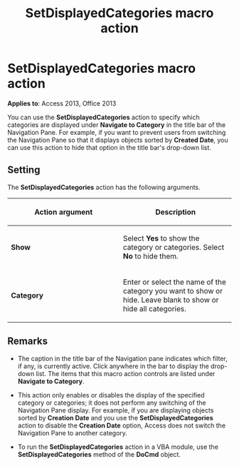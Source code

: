 ﻿---
title: SetDisplayedCategories macro action
TOCTitle: SetDisplayedCategories macro action
ms:assetid: e8bf39a6-c639-2232-7b21-3b0badf37e4b
ms:mtpsurl: https://msdn.microsoft.com/library/Ff836053(v=office.15)
ms:contentKeyID: 48548429
ms.date: 09/18/2015
mtps_version: v=office.15
f1_keywords:
- vbaac10.chm20026
f1_categories:
- Office.Version=v15
---

# SetDisplayedCategories macro action


**Applies to**: Access 2013, Office 2013

You can use the **SetDisplayedCategories** action to specify which categories are displayed under **Navigate to Category** in the title bar of the Navigation Pane. For example, if you want to prevent users from switching the Navigation Pane so that it displays objects sorted by **Created Date**, you can use this action to hide that option in the title bar's drop-down list.

## Setting

The **SetDisplayedCategories** action has the following arguments.

<table>
<colgroup>
<col style="width: 50%" />
<col style="width: 50%" />
</colgroup>
<thead>
<tr class="header">
<th><p>Action argument</p></th>
<th><p>Description</p></th>
</tr>
</thead>
<tbody>
<tr class="odd">
<td><p><strong>Show</strong></p></td>
<td><p>Select <strong>Yes</strong> to show the category or categories. Select <strong>No</strong> to hide them.</p></td>
</tr>
<tr class="even">
<td><p><strong>Category</strong></p></td>
<td><p>Enter or select the name of the category you want to show or hide. Leave blank to show or hide all categories.</p></td>
</tr>
</tbody>
</table>


## Remarks

  - The caption in the title bar of the Navigation pane indicates which filter, if any, is currently active. Click anywhere in the bar to display the drop-down list. The items that this macro action controls are listed under **Navigate to Category**.

  - This action only enables or disables the display of the specified category or categories; it does not perform any switching of the Navigation Pane display. For example, if you are displaying objects sorted by **Creation Date** and you use the **SetDisplayedCategories** action to disable the **Creation Date** option, Access does not switch the Navigation Pane to another category.

  - To run the **SetDisplayedCategories** action in a VBA module, use the **SetDisplayedCategories** method of the **DoCmd** object.

